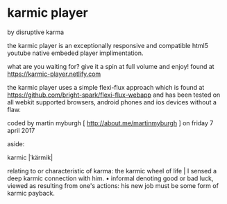 # karmic player
by disruptive karma

the karmic player is an exceptionally responsive and compatible html5 youtube native embeded player implimentation.

what are you waiting for? give it a spin at full volume and enjoy! found at https://karmic-player.netlify.com

the karmic player uses a simple flexi-flux approach which is found at https://github.com/bright-spark/flexi-flux-webapp and has been tested on all webkit supported browsers, android phones and ios devices without a flaw.

coded by martin myburgh [ http://about.me/martinmyburgh ] on friday 7 april 2017




aside:

karmic |ˈkärmik|

relating to or characteristic of karma: the karmic wheel of life | I sensed a deep karmic connection with him.
• informal denoting good or bad luck, viewed as resulting from one's actions: his new job must be some form of karmic payback.
